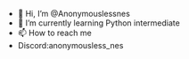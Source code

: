 - 👋 Hi, I’m @Anonymouslessnes
- 🌱 I’m currently learning Python intermediate
- 📫 How to reach me
- Discord:anonymousless_nes

<!---
Anonymouslessnes/Anonymouslessnes is a ✨ special ✨ repository because its `README.md` (this file) appears on your GitHub profile.
You can click the Preview link to take a look at your changes.
--->
